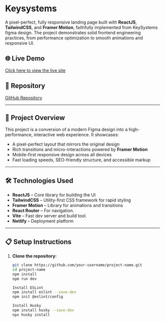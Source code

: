 # Keysystems

A pixel-perfect, fully responsive landing page built with **ReactJS**, **TailwindCSS**, and **Framer Motion**, faithfully implemented from KeySystems figma design. The project demonstrates solid frontend engineering practices, from performance optimization to smooth animations and responsive UI.

## 🌐 Live Demo

[Click here to view the live site](https://keysystems.netlify.app/)

## 📂 Repository

[GitHub Repository](https://github.com/Kijeosowo/key-system)

---

## 📌 Project Overview

This project is a conversion of a modern Figma design into a high-performance, interactive web experience. It showcases:

-   A pixel-perfect layout that mirrors the original design
-   Rich transitions and micro-interactions powered by **Framer Motion**
-   Mobile-first responsive design across all devices
-   Fast loading speeds, SEO-friendly structure, and accessible markup

---

## 🛠️ Technologies Used

-   **ReactJS** – Core library for building the UI
-   **TailwindCSS** – Utility-first CSS framework for rapid styling
-   **Framer Motion** – Library for animations and transitions
-   **React Router** – For navigation.
-   **Vite** – Fast dev server and build tool.
-   **Netlify** – Deployment platform

---

## 📋 Setup Instructions

1. **Clone the repository:**

    ```bash
    git clone https://github.com/your-username/project-name.git
    cd project-name
    npm install
    npm run dev
    ```

    ```bash
    Install ESLint
    npm install eslint --save-dev
    npm init @eslint/config

    Install Husky
    npm install husky --save-dev
    npx husky install
    ```

```

```
